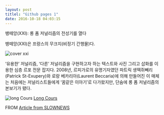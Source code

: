 ```yaml
---
layout: post
titlel: "Github pages 1"
date: 2016-10-18 04:03:15
---
```


뱅떼앙(XXI): 롱 폼 저널리즘의 전성기를 열다 

뱅떼앙(XXI)은 프랑스의 무크지(비정기 간행물)다.

![cover xxi](http://i1.wp.com/slownews.kr/wp-content/uploads/2015/09/07iht-mooks07A-videoSixteenByNine1050.jpg?w=1050)

‘유용한’ 저널리즘, ‘다른’ 저널리즘을 구현하고자 하는 텍스트와 사진 그리고 삽화를 이용한 심층 르포 전문 잡지다. 2008년, 르피가로의 유명기자였던 파트릭 생떽쥐뻬리(Patrick St-Exupery)와 로랑 베카리아(Laurent Beccaria)에 의해 만들어진 이 매체는 처음에는 저널리스트들에게 ‘꿈같은 이야기’로 다가왔지만, 단숨에 롱 폼 저널리즘의 본보기가 됐다.

![long Cours](http://i1.wp.com/slownews.kr/wp-content/uploads/2015/09/couverture_long_cours31.jpg)
[Long Cours](http://www.long-cours.com)


FROM
[Article from SLOWNEWS](http://slownews.kr/45440)
